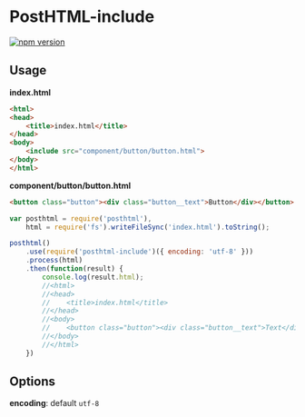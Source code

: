 # PostHTML-include
[![npm version](https://badge.fury.io/js/posthtml-include.svg)](http://badge.fury.io/js/posthtml-include)

## Usage

__index.html__
```html
<html>
<head>
    <title>index.html</title>
</head>
<body>
    <include src="component/button/button.html">
</body>
</html>
```

__component/button/button.html__
```html
<button class="button"><div class="button__text">Button</div></button>
```

```javascript
var posthtml = require('posthtml'),
    html = require('fs').writeFileSync('index.html').toString();

posthtml()
    .use(require('posthtml-include')({ encoding: 'utf-8' }))
    .process(html)
    .then(function(result) {
        console.log(result.html);
        //<html>
        //<head>
        //    <title>index.html</title>
        //</head>
        //<body>
        //    <button class="button"><div class="button__text">Text</div></button>
        //</body>
        //</html>
    })
```

## Options

__encoding__: default `utf-8`
